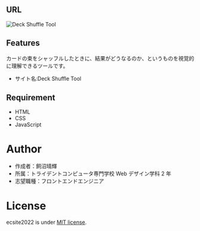 ## URL

![Deck Shuffle Tool](https://harunixi.secret.jp/deckshuffletool/)

## Features

カードの束をシャッフルしたときに、結果がどうなるのか、というものを視覚的に理解できるツールです。

- サイト名:Deck Shuffle Tool

## Requirement

- HTML
- CSS
- JavaScript

# Author

- 作成者：飼沼晴輝
- 所属：トライデントコンピュータ専門学校 Web デザイン学科 2 年
- 志望職種：フロントエンドエンジニア

# License

ecsite2022 is under [MIT license](https://en.wikipedia.org/wiki/MIT_License).